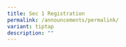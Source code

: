 ```yaml
---
title: Sec 1 Registration
permalink: /announcements/permalink/
variant: tiptap
description: ""
---
```

